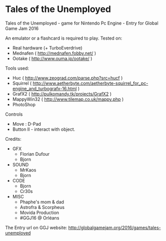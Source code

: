 # Tales of the Unemployed
Tales of the Unemployed - game for Nintendo Pc Engine - Entry for Global Game Jam 2016

An emulator or a flashcard is required to play.
Tested on:
- Real hardware (+ TurboEverdrive)
- Mednafen ( http://mednafen.fobby.net/ )
- Ootake ( http://www.ouma.jp/ootake/ )
	
Tools used:
- Huc ( http://www.zeograd.com/parse.php?src=hucf )
- Squirrel ( http://www.aetherbyte.com/aetherbyte-squirrel_for_pc-engine_and_turbografx-16.html )
- GrafX2 ( http://pulkomandy.tk/projects/GrafX2 )
- MappyWin32 ( http://www.tilemap.co.uk/mappy.php )
- PhotoShop
	
Controls
- Move : D-Pad
- Button II - interact with object.

Credits: 
- GFX
	- Florian Dufour
	- Bjorn
- SOUND
	- MrKaos
	- Bjorn
- CODE
	- Bjorn
	- Cr30s
- MISC
	- Phaphe's mom & dad
	- Astrofra & Scorpheus
	- Movida Production
	- #GGJ16 @ Orléans

	
The Entry url on GGJ website:
http://globalgamejam.org/2016/games/tales-unemployed